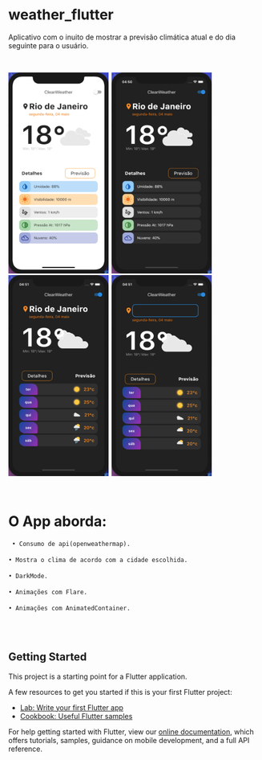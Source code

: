 # weather_flutter

Aplicativo com o inuito de mostrar a previsão climática atual e do dia seguinte para o usuário.


</br>

<img  width="200" height="400" src="assets/prints/print_1.png"><span style="padding-left:2px"></span>
<img  width="200" height="400" src="assets/prints/print_2.png"><span style="padding-left:2px"></span>
<img  width="200" height="400" src="assets/prints/print_3.png"><span style="padding-left:2px"></span>
<img  width="200" height="400" src="assets/prints/print_4.png"><span style="padding-left:2px"></span>

 
</br>

 # O App aborda:

     • Consumo de api(openweathermap).
    
    • Mostra o clima de acordo com a cidade escolhida.
  
    • DarkMode.
    
    • Animações com Flare.
    
    • Animações com AnimatedContainer.
  
    
</br></br>

## Getting Started

This project is a starting point for a Flutter application.

A few resources to get you started if this is your first Flutter project:

- [Lab: Write your first Flutter app](https://flutter.dev/docs/get-started/codelab)
- [Cookbook: Useful Flutter samples](https://flutter.dev/docs/cookbook)

For help getting started with Flutter, view our
[online documentation](https://flutter.dev/docs), which offers tutorials,
samples, guidance on mobile development, and a full API reference.
